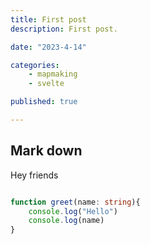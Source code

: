 ```yaml
---
title: First post
description: First post.

date: "2023-4-14"

categories:
    - mapmaking
    - svelte

published: true

---
```


## Mark down

Hey friends

```ts

function greet(name: string){
    console.log("Hello")
    console.log(name)
}

```